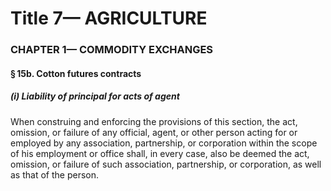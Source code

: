 
# Title 7— AGRICULTURE
### CHAPTER 1— COMMODITY EXCHANGES
#### § 15b. Cotton futures contracts
##### (i) Liability of principal for acts of agent

When construing and enforcing the provisions of this section, the act, omission, or failure of any official, agent, or other person acting for or employed by any association, partnership, or corporation within the scope of his employment or office shall, in every case, also be deemed the act, omission, or failure of such association, partnership, or corporation, as well as that of the person.

